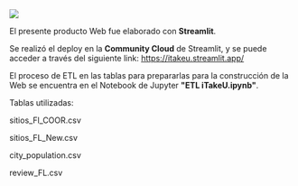 <img src= https://user-images.githubusercontent.com/109157476/221242690-b5741d74-5845-4cac-891c-b76ecccb6a56.jpg>

El presente producto Web fue elaborado con **Streamlit**.

Se realizó el deploy en la **Community Cloud** de Streamlit, y se puede acceder a través del siguiente link: https://itakeu.streamlit.app/

El proceso de ETL en las tablas para prepararlas para la construcción de la Web se encuentra en el Notebook de Jupyter **"ETL iTakeU.ipynb"**.

Tablas utilizadas: </p>
sitios_Fl_COOR.csv </p>
sitios_FL_New.csv </p>
city_population.csv </p>
review_FL.csv
